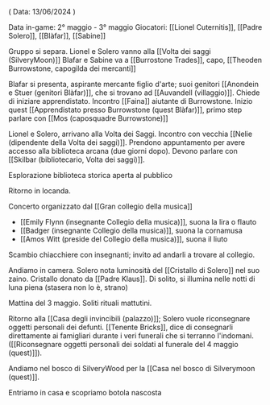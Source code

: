 ( Data: 13/06/2024 )

Data in-game: 2° maggio - 3° maggio
Giocatori: [[Lionel Cuternitis]], [[Padre Solero]], [[Blàfar]], [[Sabine]]

Gruppo si separa. 
Lionel e Solero vanno alla [[Volta dei saggi (SilveryMoon)]]
Blafar e Sabine va a [[Burrostone Trades]], capo, [[Theoden Burrowstone, capogilda dei mercanti]]

Blafar si presenta, aspirante mercante figlio d'arte; suoi genitori [[Anondein e Stuer (genitori Blàfar)]], che si trovano ad [[Auvandell (villaggio)]]. 
Chiede di iniziare apprendistato. Incontro [[Faina]] aiutante di Burrowstone.
Inizio quest [[Apprendistato presso Burrowstone (quest Blàfar)]], primo step parlare con [[Mos (caposquadre Burrowstone)]]


Lionel e Solero, arrivano alla Volta dei Saggi. 
Incontro con vecchia [[Nelie (dipendente della Volta dei saggi)]].
Prendono appuntamento per avere accesso alla biblioteca arcana (due giorni dopo). Devono parlare con [[Skilbar (bibliotecario, Volta dei saggi)]].

Esplorazione biblioteca storica aperta al pubblico

Ritorno in locanda.

Concerto organizzato dal [[Gran collegio della musica]]
- [[Emily Flynn (insegnante Collegio della musica)]], suona la lira o flauto
- [[Badger (insegnante Collegio della musica)]], suona la cornamusa
- [[Amos Witt (preside del Collegio della musica)]], suona il liuto

Scambio chiacchiere con insegnanti; invito ad andarli a trovare al collegio.

Andiamo in camera.
Solero nota luminosità del [[Cristallo di Solero]] nel suo zaino. Cristallo donato da [[Padre Klaus]]. Di solito, si illumina nelle notti di luna piena (stasera non lo è, strano) 


Mattina del 3 maggio.
Soliti rituali mattutini.

Ritorno alla [[Casa degli invincibili (palazzo)]]; Solero vuole riconsegnare oggetti personali dei defunti. [[Tenente Bricks]], dice di consegnarli direttamente ai famigliari durante i veri funerali che si terranno l'indomani. ([[Riconsegnare oggetti personali dei soldati al funerale del 4 maggio (quest)]]).

Andiamo nel bosco di SilveryWood per la [[Casa nel bosco di Silverymoon (quest)]].

Entriamo in casa e scopriamo botola nascosta





